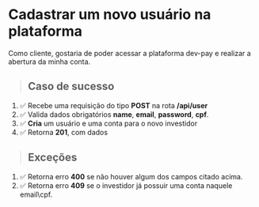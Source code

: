 # Cadastrar um novo usuário na plataforma

Como cliente, gostaria de poder acessar a plataforma dev-pay e realizar a abertura da minha conta.

> ## Caso de sucesso

1. ✅ Recebe uma requisição do tipo **POST** na rota **/api/user**
2. ✅ Valida dados obrigatórios **name**, **email**, **password**, **cpf**.
3. ✅ **Cria** um usuário e uma conta para o novo investidor
4. ✅ Retorna **201**, com dados

> ## Exceções

1. ✅ Retorna erro **400** se não houver algum dos campos citado acima. 
2. ✅ Retorna erro **409** se o investidor já possuir uma conta naquele email\cpf.